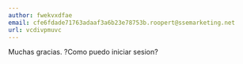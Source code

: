 ```yaml
---
author: fwekvxdfae
email: cfe6fdade71763adaaf3a6b23e78753b.roopert@ssemarketing.net
url: vcdivpmuvc
---
```


Muchas gracias. ?Como puedo iniciar sesion?
